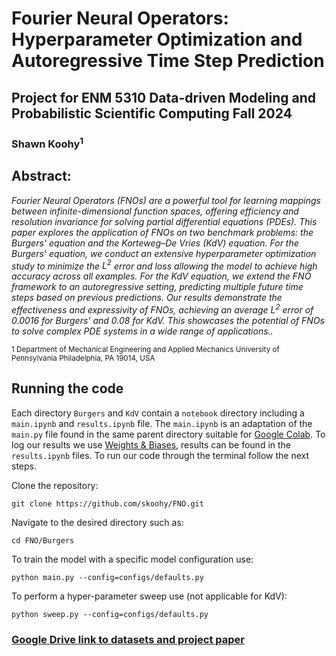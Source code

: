 # Fourier Neural Operators: Hyperparameter Optimization and Autoregressive Time Step Prediction

## Project for ENM 5310 Data-driven Modeling and Probabilistic Scientific Computing Fall 2024

### Shawn Koohy<sup>1</sup>

## Abstract: 
<em>Fourier Neural Operators (FNOs) are a powerful tool for learning mappings between infinite-dimensional function spaces, offering efficiency and resolution invariance for solving partial differential equations (PDEs). This paper explores the application of FNOs on two benchmark problems: the Burgers' equation and the Korteweg–De Vries (KdV) equation. For the Burgers' equation, we conduct an extensive hyperparameter optimization study to minimize the $L^2$ error and loss allowing the model to achieve high accuracy across all examples. For the KdV equation, we extend the FNO framework to an autoregressive setting, predicting multiple future time steps based on previous predictions. Our results demonstrate the effectiveness and expressivity of FNOs, achieving an average $L^2$ error of $0.0016$ for Burgers' and $0.08$ for KdV. This showcases the potential of FNOs to solve complex PDE systems in a wide range of applications..</em>

</sub></sub><sub>1</sup> Department of Mechanical Engineering and Applied Mechanics University of Pennsylvania Philadelphia, PA 19014, USA</sub></sub><be>

## Running the code 

Each directory ```Burgers``` and ```KdV``` contain a ```notebook``` directory including a ```main.ipynb``` and ```results.ipynb``` file. The ```main.ipynb``` is an adaptation of the ```main.py``` file found in the same parent directory suitable for [Google Colab](https://colab.research.google.com/). To log our results we use [Weights & Biases](https://wandb.ai/), results can be found in the ```results.ipynb``` files. To run our code through the terminal follow the next steps. 

Clone the repository: 

```git clone https://github.com/skoohy/FNO.git```

Navigate to the desired directory such as:

```cd FNO/Burgers```

To train the model with a specific model configuration use:

```python main.py --config=configs/defaults.py```

To perform a hyper-parameter sweep use (not applicable for KdV):

```python sweep.py --config=configs/defaults.py```

### [Google Drive link to datasets and project paper](https://drive.google.com/drive/folders/1fmKJy5goDlXumgYuhfuHCSkEgxxfI43T?usp=sharing)

